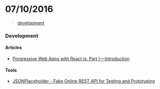 # 07/10/2016

> [development](#development)


### Development

#### Articles
- [Progressive Web Apps with React.js: Part I — Introduction](https://medium.com/@addyosmani/progressive-web-apps-with-react-js-part-i-introduction-50679aef2b12#.bqgh9iq2c)

#### Tools
- [JSONPlaceholder - Fake Online REST API for Testing and Prototyping](https://jsonplaceholder.typicode.com/)
